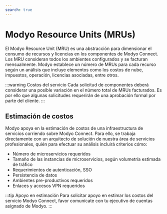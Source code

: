 ```yaml
---
search: true
---
```


# Modyo Resource Units (MRUs)

El Modyo Resource Unit (MRU) es una abstracción para dimensionar el consumo de recursos y licencias en los componentes de Modyo Connect. Los MRU consideran todos los ambientes configurados y se facturan mensualmente. Modyo establece un número de MRUs para cada recurso según un análisis que incluye elementos como los costos de nube, impuestos, operación, licencias asociadas, entre otros.

:::warning Costos del servicio
Cada solicitud de componentes deberá considerar una posible variación en el número total de MRUs facturados. Es por ello que algunas solicitudes requerirán de una aprobación formal por parte del cliente.
:::

## Estimación de costos
Modyo apoya en la estimación de costos de una infraestructura de servicios corriendo sobre Modyo Connect. Para ello, se trabaja directamente con un arquitecto de solución de nuestra área de servicios profesionales, quién para efectuar su análisis incluirá criterios cómo:
- Número de microservicios requeridos
- Tamaño de las instancias de microservicios, según volumetría estimada de tráfico
- Requerimientos de autenticación, SSO
- Persistencia de datos
- Ambientes pre-productivos requeridos
- Enlaces y accesos VPN requeridos

:::tip Apoyo en estimación
Para solicitar apoyo en estimar los costos del servicio Modyo Connect, favor comunícate con tu ejecutivo de cuentas asignado de Modyo.
:::